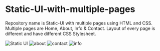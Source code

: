 # Static-UI-with-multiple-pages
Repository name is Static-UI with multiple pages using HTML and CSS. Multiple pages are Home, About, Info &amp; Contact. Layout of every page is different and have different CSS Stylesheet.

![Static UI](https://user-images.githubusercontent.com/92078186/142148916-c7b4b501-0689-4a3f-9c61-966efc464149.png)
![about](https://user-images.githubusercontent.com/92078186/142148936-7cde6abd-00f4-4f07-b9a3-c31330bd6b63.png)
![contact](https://user-images.githubusercontent.com/92078186/142148950-c092c535-24ee-4763-9009-e54729f0335a.png)
![info](https://user-images.githubusercontent.com/92078186/142148968-84b63800-5536-42f3-977e-ba5522b2599d.png)

